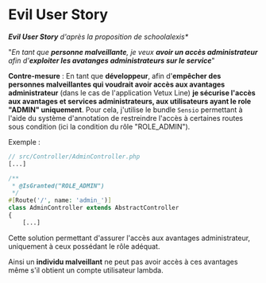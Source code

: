 # Evil User Story

_**Evil User Story** d'après la proposition de *schoolalexis**_

"_En tant que **personne malveillante**, je veux **avoir un accès administrateur** afin d'**exploiter les avatanges administrateurs sur le service**_"

**Contre-mesure** : En tant que **développeur**, afin d'**empêcher des personnes malveillantes qui voudrait avoir accès aux avantages administrateur** (dans le cas de l'application Vetux Line) **je sécurise l'accès aux avantages et services administrateurs, aux utilisateurs ayant le role "ADMIN" uniquement**.
Pour cela, j'utilise le bundle `Sensio` permettant à l'aide du système d'annotation de restreindre l'accès à certaines routes sous condition (ici la condition du rôle "ROLE_ADMIN").

Exemple :

```php
// src/Controller/AdminController.php
[...]

/**
 * @IsGranted("ROLE_ADMIN")
 */
#[Route('/', name: 'admin_')]
class AdminController extends AbstractController
{
    [...]
```
Cette solution permettant d'assurer l'accès aux avantages administrateur, uniquement à ceux possédant le rôle adéquat.

Ainsi un **individu malveillant** ne peut pas avoir accès à ces avantages même s'il obtient un compte utilisateur lambda.